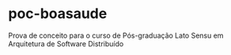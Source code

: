 # poc-boasaude
Prova de conceito para o curso de Pós-graduação Lato Sensu em Arquitetura de Software Distribuído
